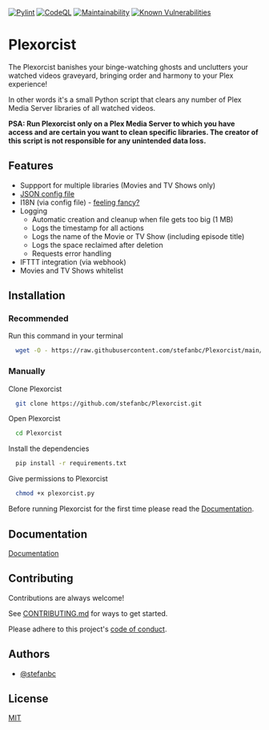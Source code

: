 [![Pylint](https://github.com/stefanbc/Plexorcist/actions/workflows/pylint.yml/badge.svg)](https://github.com/stefanbc/Plexorcist/actions/workflows/pylint.yml) [![CodeQL](https://github.com/stefanbc/Plexorcist/actions/workflows/github-code-scanning/codeql/badge.svg)](https://github.com/stefanbc/Plexorcist/actions/workflows/github-code-scanning/codeql) [![Maintainability](https://api.codeclimate.com/v1/badges/f44eaf297abb78dc4f36/maintainability)](https://codeclimate.com/github/stefanbc/Plexorcist/maintainability) [![Known Vulnerabilities](https://snyk.io/test/github/stefanbc/Plexorcist/badge.svg)](https://snyk.io/test/github/stefanbc/Plexorcist)

# Plexorcist

The Plexorcist banishes your binge-watching ghosts and unclutters your watched videos graveyard, bringing order and harmony to your Plex experience!

In other words it's a small Python script that clears any number of Plex Media Server libraries of all watched videos.

**PSA: Run Plexorcist only on a Plex Media Server to which you have access and are certain you want to clean specific libraries. The creator of this script is not responsible for any unintended data loss.**

## Features

- Suppport for multiple libraries (Movies and TV Shows only)
- [JSON config file](https://github.com/stefanbc/Plexorcist/wiki/Configuration)
- I18N (via config file) - [feeling fancy?](https://github.com/stefanbc/Plexorcist/wiki/I18N---King-James-Version)
- Logging
  - Automatic creation and cleanup when file gets too big (1 MB)
  - Logs the timestamp for all actions
  - Logs the name of the Movie or TV Show (including episode title)
  - Logs the space reclaimed after deletion
  - Requests error handling
- IFTTT integration (via webhook)
- Movies and TV Shows whitelist

## Installation

### Recommended

Run this command in your terminal

```bash
  wget -O - https://raw.githubusercontent.com/stefanbc/Plexorcist/main/plexorcist.install.sh | bash
```

### Manually

Clone Plexorcist

```bash
  git clone https://github.com/stefanbc/Plexorcist.git
```

Open Plexorcist

```bash
  cd Plexorcist
```

Install the dependencies

```bash
  pip install -r requirements.txt
```

Give permissions to Plexorcist

```bash
  chmod +x plexorcist.py
```

Before running Plexorcist for the first time please read the [Documentation](#documentation).

## Documentation

[Documentation](https://github.com/stefanbc/Plexorcist/wiki)

## Contributing

Contributions are always welcome!

See [CONTRIBUTING.md](https://github.com/stefanbc/Plexorcist/blob/main/CONTRIBUTING.md) for ways to get started.

Please adhere to this project's [code of conduct](https://github.com/stefanbc/Plexorcist/blob/main/CODE_OF_CONDUCT.md).

## Authors

- [@stefanbc](https://www.github.com/stefanbc)

## License

[MIT](https://github.com/stefanbc/Plexorcist/blob/main/LICENSE)
